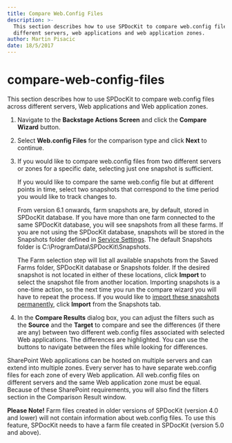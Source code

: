 ```yaml
---
title: Compare Web.Config Files
description: >-
  This section describes how to use SPDocKit to compare web.config files across
  different servers, web applications and web application zones.
author: Martin Pisacic
date: 18/5/2017
---
```


# compare-web-config-files

This section describes how to use SPDocKit to compare web.config files across different servers, Web applications and Web application zones.

1. Navigate to the **Backstage Actions Screen** and click the **Compare Wizard** button.
2. Select **Web.config Files** for the comparison type and click **Next** to continue.
3. If you would like to compare web.config files from two different servers or zones for a specific date, selecting just one snapshot is sufficient.

   If you would like to compare the same web.config file but at different points in time, select two snapshots that correspond to the time period you would like to track changes to.

   From version 6.1 onwards, farm snapshots are, by default, stored in SPDocKit database. If you have more than one farm connected to the same SPDocKit database, you will see snapshots from all these farms. If you are not using the SPDocKit database, snapshots will be stored in the Snapshots folder defined in [Service Settings](compare-web-config-files.md#internal/get-to-know-spdockit/backstage-screen/options-wizard#service-settings). The default Snapshots folder is C:\ProgramData\SPDocKit\Snapshots.

   The Farm selection step will list all available snapshots from the Saved Farms folder, SPDocKit database or Snapshots folder. If the desired snapshot is not located in either of these locations, click **Import** to select the snapshot file from another location. Importing snapshots is a one-time action, so the next time you run the compare wizard you will have to repeat the process. If you would like to [import these snapshots permanently](compare-web-config-files.md#internal/get-to-know-spdockit/snapshots-screen), click **Import** from the Snapshots tab.

4. In the **Compare Results** dialog box, you can adjust the filters such as the **Source** and the **Target** to compare and see the differences \(if there are any\) between two different web.config files associated with selected Web applications. The differences are highlighted. You can use the buttons to navigate between the files while looking for differences.

SharePoint Web applications can be hosted on multiple servers and can extend into multiple zones. Every server has to have separate web.config files for each zone of every Web application. All web.config files on different servers and the same Web application zone must be equal. Because of these SharePoint requirements, you will also find the filters section in the Comparison Result window.

**Please Note!** Farm files created in older versions of SPDocKit \(version 4.0 and lower\) will not contain information about web.config files. To use this feature, SPDocKit needs to have a farm file created in SPDocKit \(version 5.0 and above\).

